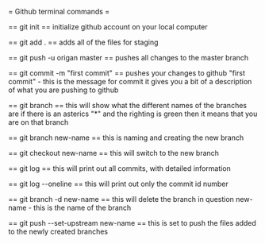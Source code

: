 
= Github terminal commands =

== git init ==
initialize github account on your local computer

== git add . ==
adds all of the files for staging

== git push -u origan master ==
pushes all changes to the master branch

== git commit -m "first commit" ==
pushes your changes to github
"first commit" - this is the message for commit
it gives you a bit of a description of what you are pushing 
to github

== git branch ==
this will show what the different names of the branches are
if there is an asterics "*" and the righting is green then 
it means that you are on that branch

== git branch new-name ==
this is naming and creating the new branch

== git checkout new-name ==
this will switch to the new branch

== git log ==
this will print out all commits, with detailed information

== git log --oneline ==
this will print out only the commit id number

== git branch -d new-name ==
this will delete the branch in question
new-name - this is the name of the branch

== git push --set-upstream new-name ==
this is set to push the files added to the newly created branches


